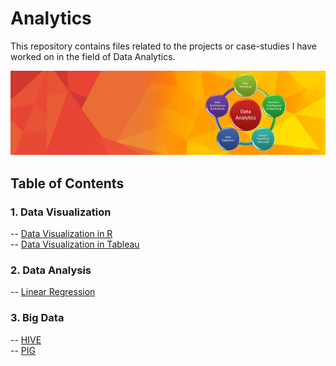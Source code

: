 # Analytics
This repository contains files related to the projects or case-studies I have worked on in the field of Data Analytics.

![alt text](DataAnalytics.png "data analytics")

## Table of Contents

### 1. Data Visualization
-- <a href="https://github.com/rohanshetty1888/Analytics/tree/master/DataVisualization/Most_Valuable_Brands">Data Visualization in R</a><br>
-- <a href="https://github.com/rohanshetty1888/Analytics/tree/master/DataVisualization/Tableau">Data Visualization in Tableau</a>

### 2. Data Analysis
-- <a href="https://github.com/rohanshetty1888/Analytics/tree/master/DataAnalysis/LinearRegression">Linear Regression</a>

### 3. Big Data
-- <a href="https://github.com/rohanshetty1888/Analytics/tree/master/BigData/HIVE">HIVE</a><br>
-- <a href="https://github.com/rohanshetty1888/Analytics/tree/master/BigData/PIG">PIG</a>
